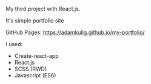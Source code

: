 My third project with React.js.

It's simple portfolio site

GitHub Pages:
https://adamkulig.github.io/my-portfolio/

I used:
- Create-react-app
- React.js
- SCSS (RWD)
- Javascript (ES6)
